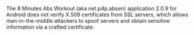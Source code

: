 The 8 Minutes Abs Workout (aka net.p4p.absen) application 2.0.9 for Android does not verify X.509 certificates from SSL servers, which allows man-in-the-middle attackers to spoof servers and obtain sensitive information via a crafted certificate.